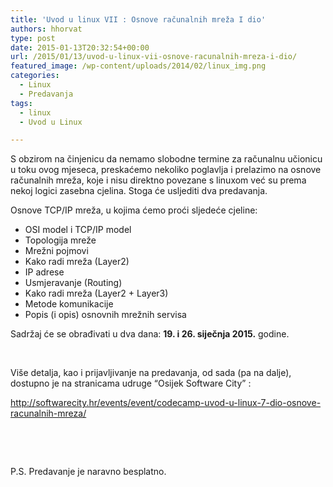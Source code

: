 ```yaml
---
title: 'Uvod u linux VII : Osnove računalnih mreža I dio'
authors: hhorvat
type: post
date: 2015-01-13T20:32:54+00:00
url: /2015/01/13/uvod-u-linux-vii-osnove-racunalnih-mreza-i-dio/
featured_image: /wp-content/uploads/2014/02/linux_img.png
categories:
  - Linux
  - Predavanja
tags:
  - linux
  - Uvod u Linux

---
```

S obzirom na činjenicu da nemamo slobodne termine za računalnu učionicu u toku ovog mjeseca, preskaćemo nekoliko poglavlja i prelazimo na osnove računalnih mreža, koje i nisu direktno povezane s linuxom već su prema nekoj logici zasebna cjelina. Stoga će usljediti dva predavanja.

Osnove TCP/IP mreža, u kojima ćemo proći sljedeće cjeline:

  * OSI model i TCP/IP model
  * Topologija mreže
  * Mrežni pojmovi
  * Kako radi mreža (Layer2)
  * IP adrese
  * Usmjeravanje (Routing)
  * Kako radi mreža (Layer2 + Layer3)
  * Metode komunikacije
  * Popis (i opis) osnovnih mrežnih servisa

Sadržaj će se obrađivati u dva dana: <strong style="font-weight: bold;">19. i 26. siječnja 2015.</strong> godine.

&nbsp;

Više detalja, kao i prijavljivanje na predavanja, od sada (pa na dalje), dostupno je na stranicama udruge &#8220;Osijek Software City&#8221; :

<http://softwarecity.hr/events/event/codecamp-uvod-u-linux-7-dio-osnove-racunalnih-mreza/>

&nbsp;

&nbsp;

P.S. Predavanje je naravno besplatno.